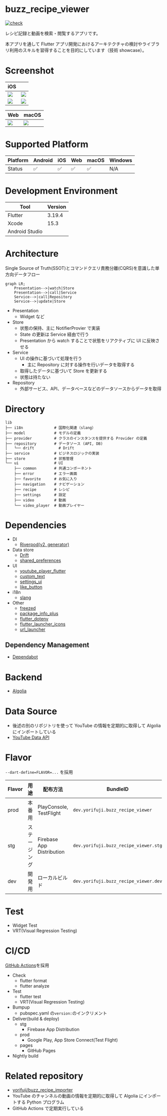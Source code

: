 # buzz_recipe_viewer

[![check](https://github.com/yorifuji/buzz_recipe_viewer/actions/workflows/check.yml/badge.svg?branch=main)](https://github.com/yorifuji/buzz_recipe_viewer/actions/workflows/check.yml)

レシピ記録と動画を検索・閲覧するアプリです。

本アプリを通して Flutter アプリ開発におけるアーキテクチャの検討やライブラリ利用のスキルを習得することを目的にしています（技術 showcase）。

# Screenshot

| iOS                           |                               |
| ----------------------------- | ----------------------------- |
| ![](./images/screenshot1.png) | ![](./images/screenshot2.png) |
| ![](./images/screenshot3.png) | ![](./images/screenshot4.png) |

| Web                           | macOS                         |
| ----------------------------- | ----------------------------- |
| ![](./images/screenshot5.png) | ![](./images/screenshot6.png) |

# Supported Platform

| Platform | Android | iOS | Web | macOS | Windows |
| -------- | ------- | --- | --- | ----- | ------- |
| Status   | ✅      | ✅  | ✅  | ✅    | N/A     |

# Development Environment

| Tool           | Version |
| -------------- | ------- |
| Flutter        | 3.19.4  |
| Xcode          | 15.3    |
| Android Studio |         |

# Architecture

Single Source of Truth(SSOT)とコマンドクエリ責務分離(CQRS)を意識した単方向データフロー

```mermaid
graph LR;
    Presentation-->|watch|Store
    Presentation-->|call|Service
    Service-->|call|Repository
    Service-->|update|Store
```

- Presentation
  - Widget など
- Store
  - 状態の保持、主に NotifierProvier で実装
  - State の更新は Service 経由で行う
  - Presentation から watch することで状態をリアクティブに UI に反映させる
- Service
  - UI の操作に基づいて処理を行う
    - 主に Repository に対する操作を行いデータを取得する
  - 取得したデータに基づいて Store を更新する
  - 状態は持たない
- Repository
  - 外部サービス、API、データベースなどのデータソースからデータを取得

# Directory

```
lib
├── i18n              # 国際化関連（slang）
├── model             # モデルの定義
├── provider          # クラスのインスタンスを提供する Provider の定義
├── repository        # データソース (API, DB)
│   └── drift           # Drift
├── service           # ビジネスロジックの実装
├── store             # 状態管理
└── ui                # UI
    ├── common        # 共通コンポーネント
    ├── error         # エラー画面
    ├── favorite      # お気に入り
    ├── navigation    # ナビゲーション
    ├── recipe        # レシピ
    ├── settings      # 設定
    ├── video         # 動画
    └── video_player  # 動画プレイヤー

```

# Dependencies

- DI
  - [Riverpod(v2, generator)](https://riverpod.dev/)
- Data store
  - [Drift](https://drift.simonbinder.eu/)
  - [shared_preferences](https://pub.dev/packages/shared_preferences)
- UI
  - [youtube_player_flutter](https://pub.dev/packages/youtube_player_flutter)
  - [custom_text](https://pub.dev/packages/custom_text)
  - [settings_ui](https://pub.dev/packages/settings_ui)
  - [like_button](https://pub.dev/packages/like_button)
- i18n
  - [slang](https://pub.dev/packages/slang)
- Other
  - [freezed](https://pub.dev/packages/freezed)
  - [package_info_plus](https://pub.dev/packages/package_info_plus)
  - [flutter_dotenv](https://pub.dev/packages/flutter_dotenv)
  - [flutter_launcher_icons](https://pub.dev/packages/flutter_launcher_icons)
  - [url_launcher](https://pub.dev/packages/url_launcher)

## Dependency Management

- [Dependabot](https://docs.github.com/en/code-security/dependabot/working-with-dependabot)

# Backend

- [Algolia](https://www.algolia.com/)

# Data Source

- 後述の別のリポジトリを使って YouTube の情報を定期的に取得して Algolia にインポートしている
- [YouTube Data API](https://developers.google.com/youtube/v3)

# Flavor

`--dart-define=FLAVOR=...` を採用

| Flavor | 用途         | 配布方法                  | BundleID                              |
| ------ | ------------ | ------------------------- | ------------------------------------- |
| prod   | 本番用       | PlayConsole, TestFlight   | `dev.yorifuji.buzz_recipe_viewer`     |
| stg    | ステージング | Firebase App Distribution | `dev.yorifuji.buzz_recipe_viewer.stg` |
| dev    | 開発用       | ローカルビルド            | `dev.yorifuji.buzz_recipe_viewer.dev` |

# Test

- Widget Test
- VRT(Visual Regression Testing)

# CI/CD

[GitHub Actions](https://github.co.jp/features/actions)を採用

- Check
  - flutter format
  - flutter analyze
- Test
  - flutter test
  - VRT(Visual Regression Testing)
- Bumpup
  - pubspec.yaml の`version:`のインクリメント
- Deliver(build & deploy)
  - stg
    - Firebase App Distribution
  - prod
    - Google Play, App Store Connect(Test Flight)
  - pages
    - GitHub Pages
- Nightly build

# Related repository

- [yorifuji/buzz_recipe_importer](https://github.com/yorifuji/buzz_recipe_importer)
- YouTube のチャンネルの動画の情報を定期的に取得して Algolia にインポートする Python プログラム
- GitHub Actions で定期実行している
